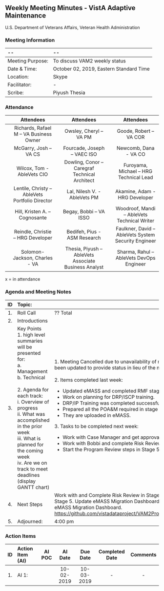 ## Weekly Meeting Minutes  - VistA Adaptive Maintenance
U.S. Department of Veterans Affairs, Veteran Health Administration

### Meeting Information
| -- | -- |
|:---|:---|
| Meeting Purpose: | To discuss VAM2 weekly status  |
| Date & Time: | October 02, 2019, Eastern Standard Time |
| Location:	| Skype | 
| Facilitator:	| - |
| Scribe: | Piyush Thesia |

### Attendance
|  | Attendees |  | Attendees	|  | Attendees |
|:---:|:---:|:---:|:---:|:---:|:---:|
|  | Richards, Rafael M – VA Business Owner |  | Owsley, Cheryl – VA PM |  | Goode, Robert – VA COR |
|  | McGarry, Josh – VA CS |  | Fourcade, Joseph – VAEC ISO |  | Newcomb, Dana - VA CO | 
|  | Wilcox, Tom - AbleVets CIO |  | Dowling, Conor – Caregraf Technical Architect |  | Furoyama, Michael – HRG Technical Lead | 
|  | Lentile, Christy – AbleVets Portfolio Director |  |  Lal, Nilesh V. - AbleVets PM |  | Akamine, Adam - HRG Developer |
| | Hill, Kristen A. – Cognosante |  | Begay, Bobbi – VA ISSO  |  | Woodroof, Mandi – AbleVets Technical Writer |
|  | Reindle, Christie – HRG Developer |  | Bedifeh, Pius - ASM Research  |  | Faulkner, David – AbleVets System Security Engineer  |
|  | Solomon-Jackson, Charles - VA |  | Thesia, Piyush – AbleVets Associate Business Analyst |  | Sharma, Rahul – AbleVets DevOps Engineer |


x = in attendance


### Agenda and Meeting Notes

| ID | Topic: |  |
|:---:|:---|:---|
| 1. | Roll Call | ?? Total |
| 2. | Introductions |  | 
| 3. | Key Points </br>  1. high level summaries will be presented for:  </br>  a. Management  </br>  b. Technical  </br> </br> 2. Agenda for each track:  </br>  i. Overview of progress  </br> ii. What was accomplished in the prior week </br> iii. What is planned for the coming week </br>  iv.	Are we on track to meet deadlines (display GANTT chart) | 1.  Meeting Cancelled due to unavailability of multiple team members. However, the meeting notes have been updated to provide status in lieu of the meeting. </br> </br> 2. Items completed last week: <ul> <li> Updated eMASS and completed RMF stage 3, and stage 4. </li> <li> Work on planning for DRP/ISCP training. </li> <li> DRP/IP Training was completed successfully on 10/1/2019. </li> <li> Prepared all the POA&M required in stage </li> <li> They are uploaded in eMASS. </li> </ul> 3.  Tasks to be completed next week: <ul> <li> Work with Case Manager and get approval for Stage 5. </li> <li> Work with Bobbi and complete Risk Review step in stage 5. </li> <li> Start the Program Review steps in Stage 5. </li> </ul> |
| 4. | Next Steps| Work with and Complete Risk Review in Stage 5. Work with eMASS Case Manager to get approval for Stage 5. Update eMASS Migration Dashboard in GitHub. Here is the Link to the updated RiskVision to eMASS Migration Dashboard. https://github.com/vistadataproject/VAM2ProjectManagement/blob/master/eMASS_Transition/README.md|
| 5. | Adjourned: | 4:00 pm |



### Action Items

| ID | Action Item (AI) | AI POC | AI Date | Due Date | Completed Date | Comments |
|:---:|:---|:---:|:---:|:---:|:---:|:---:|
| 1. | AI 1:   |  | 10-02-2019 | 10-03-2019 | - | - |
